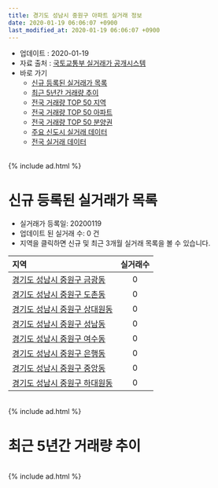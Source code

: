 ```yaml
---
title: 경기도 성남시 중원구 아파트 실거래 정보
date: 2020-01-19 06:06:07 +0900
last_modified_at: 2020-01-19 06:06:07 +0900
---
```


* 업데이트 : 2020-01-19
* 자료 출처 : [국토교통부 실거래가 공개시스템](http://rt.molit.go.kr)
* 바로 가기
    * [신규 등록된 실거래가 목록](#신규-등록된-실거래가-목록)
    * [최근 5년간 거래량 추이](#최근-5년간-거래량-추이)
    * [전국 거래량 TOP 50 지역](https://apt-info.github.io/apt-trade-info/최근-3개월-전국에서-가장-거래가-많이-발생한-지역)
    * [전국 거래량 TOP 50 아파트](https://apt-info.github.io/apt-trade-info/최근-3개월-전국에서-가장-거래가-많이-발생한-아파트)
    * [전국 거래량 TOP 50 분양권](https://apt-info.github.io/apt-trade-info/최근-3개월-전국에서-가장-거래가-많이-발생한-분양권)
    * [주요 신도시 실거래 데이터](https://apt-info.github.io/apt-trade-info/주요-신도시)
    * [전국 실거래 데이터](https://apt-info.github.io/apt-trade-info/전국)

<br>
{% include ad.html %}
<br>

# 신규 등록된 실거래가 목록
* 실거래가 등록일: 20200119
* 업데이트 된 실거래 수: 0 건
* 지역을 클릭하면 신규 및 최근 3개월 실거래 목록을 볼 수 있습니다.


|지역|실거래수|
|:---|:---:|
|[경기도 성남시 중원구 금광동](https://apt-info.github.io/apt-trade-info/경기도-성남시-중원구-금광동)|0|
|[경기도 성남시 중원구 도촌동](https://apt-info.github.io/apt-trade-info/경기도-성남시-중원구-도촌동)|0|
|[경기도 성남시 중원구 상대원동](https://apt-info.github.io/apt-trade-info/경기도-성남시-중원구-상대원동)|0|
|[경기도 성남시 중원구 성남동](https://apt-info.github.io/apt-trade-info/경기도-성남시-중원구-성남동)|0|
|[경기도 성남시 중원구 여수동](https://apt-info.github.io/apt-trade-info/경기도-성남시-중원구-여수동)|0|
|[경기도 성남시 중원구 은행동](https://apt-info.github.io/apt-trade-info/경기도-성남시-중원구-은행동)|0|
|[경기도 성남시 중원구 중앙동](https://apt-info.github.io/apt-trade-info/경기도-성남시-중원구-중앙동)|0|
|[경기도 성남시 중원구 하대원동](https://apt-info.github.io/apt-trade-info/경기도-성남시-중원구-하대원동)|0|


<br>
{% include ad.html %}
<br>

# 최근 5년간 거래량 추이


<div style="width:100%;">
    <canvas id="deal_progress" height="200"></canvas>
</div>

<script>
new Chart(document.getElementById("deal_progress"), {
    type: 'line',
    data: {
        labels: ['201501','201502','201503','201504','201505','201506','201507','201508','201509','201510','201511','201512','201601','201602','201603','201604','201605','201606','201607','201608','201609','201610','201611','201612','201701','201702','201703','201704','201705','201706','201707','201708','201709','201710','201711','201712','201801','201802','201803','201804','201805','201806','201807','201808','201809','201810','201811','201812','201901','201902','201903','201904','201905','201906','201907','201908','201909','201910','201911','201912','202001'],
        datasets: [{
            label: '매매',
            pointRadius: 1,
            data: [164, 203, 280, 204, 170, 159, 161, 129, 152, 164, 124, 108, 101, 121, 150, 152, 173, 223, 256, 227, 205, 259, 102, 93, 55, 103, 138, 159, 181, 209, 222, 179, 192, 139, 120, 108, 225, 178, 300, 150, 119, 137, 132, 304, 226, 96, 68, 41, 42, 42, 80, 92, 131, 170, 202, 183, 176, 254, 254, 147, 11],
            borderColor: "rgba(255, 201, 14, 1)",
            backgroundColor: "rgba(255, 201, 14, 0.5)",
            fill: false,
            lineTension: 0
        },{
            label: '전월세',
            pointRadius: 1,
            data: [252, 184, 213, 163, 126, 156, 151, 149, 125, 153, 219, 168, 152, 141, 207, 316, 169, 199, 204, 175, 174, 199, 168, 210, 192, 216, 226, 182, 173, 159, 184, 186, 167, 140, 161, 154, 216, 166, 227, 320, 158, 161, 155, 153, 207, 177, 132, 182, 175, 144, 150, 126, 133, 161, 179, 176, 139, 210, 125, 113, 47],
            borderColor: "rgba(0, 141, 185, 1)",
            backgroundColor: "rgba(0, 141, 185, 0.5)",
            fill: false,
            lineTension: 0
        }
        ]
    },
    options: {
        responsive: true,
        title: {
            display: false
        },
        tooltips: {
            mode: 'index',
            intersect: false
        },
        hover: {
            mode: 'nearest',
            intersect: true
        },
        scales: {
            xAxes: [{
                display: true,
                scaleLabel: {
                    display: true,
                    labelString: '년/월'
                }
            }],
            yAxes: [{
                display: true,
                ticks: {
                    suggestedMin: 0,
                },
                scaleLabel: {
                    display: true,
                    labelString: '실거래 수'
                }
            }]
        }
    }
});

</script>


<br>
{% include ad.html %}
<br>

